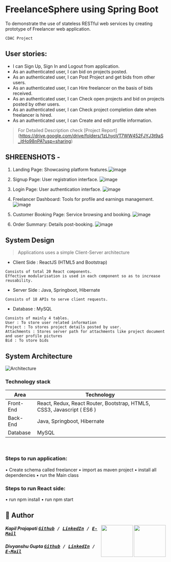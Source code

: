 # FreelanceSphere using Spring Boot
To demonstrate the use of stateless RESTful web services by creating prototype of Freelancer web application.

```
CDAC Project
```

## User stories:

* I can Sign Up, Sign In and Logout from application.
* As an authenticated user, I can bid on projects posted.
* As an authenticated user, I can Post Project and get bids from other users.
* As an authenticated user, I can Hire freelancer on the basis of bids received.
* As an authenticated user, I can Check open projects and bid on projects posted by other users.
* As an authenticated user, I can Check project completion date when freelancer is hired.
* As an authenticated user, I can Create and edit profile information.

> For Detailed Description check [Project Report]
(https://drive.google.com/drive/folders/1zLhyoVT7WW452FJYJ3t9aS_jtHo98nPA?usp=sharing)

## SHREENSHOTS - 
1. Landing Page: Showcasing platform features.![image](https://github.com/user-attachments/assets/940c6706-62b4-497d-aae0-fdf0d0391530)

2. Signup Page:  User registration interface.
 ![image](https://github.com/user-attachments/assets/9d519c05-c2b4-4d8d-ba49-c4cd2f711912)

3. Login Page: User authentication interface.
 ![image](https://github.com/user-attachments/assets/131bc1c8-4d5c-4b6f-a481-17e6bd392766)

4. Freelancer Dashboard: Tools for profile and earnings management.
 ![image](https://github.com/user-attachments/assets/6f18984c-e567-4cec-991a-09f87a752771)

5. Customer Booking Page: Service browsing and booking.
![image](https://github.com/user-attachments/assets/ef5f7772-302a-4009-b92b-5141c093d06a)

6. Order Summary: Details post-booking.
 ![image](https://github.com/user-attachments/assets/cdb76940-0d88-4dd8-8b1b-b1f62423d3cf)


## System Design
> Applications uses a simple Client-Server architecture

* Client Side : ReactJS (HTML5 and Bootstrap)
```
Consists of total 20 React components. 
Effective modularisation is used in each component so as to increase reusability.
```

* Server Side : Java, Springboot, Hibernate

```
Consists of 18 APIs to serve client requests.
```

* Database :  MySQL
```
Consists of mainly 4 tables.
User : To store user related information
Project : To stores project details posted by user.
Attachments : Stores server path for attachments like project document and user profile pictures
Bid : To store bids
```


## System Architecture
![Architecture](https://github.com/Prajapatikapil41/FreelanceSphere/blob/main/architecture.jpg)


### Technology stack

<table>
<thead>
<tr>
<th>Area</th>
<th>Technology</th>
</tr>
</thead>
<tbody>
	<tr>
		<td>Front-End</td>
		<td>React, Redux, React Router, Bootstrap, HTML5, CSS3, Javascript ( ES6 )</td>
	</tr>
	<tr>
		<td>Back-End</td>
		<td>Java, Springboot, Hibernate</td>
	</tr>
	<tr>
		<td>Database</td>
		<td>MySQL</td>
	</tr>
</tbody>
</table>
<br/>


### Steps to run application:
•	Create schema called freelancer
•	import as maven project
•	install all dependencies
•	run the Main class

### Steps to run React side:
•	run npm install
•	run npm start


## 📝 Author
[<img src="https://avatars.githubusercontent.com/u/81869156?s=400&u=ff6de7017b51e4d96dbfb1ae39c7a459d5e13ea8&v=4" align="right" height="100">](https://github.com/Prajapatikapil41)

[<img src="![IMG-20241128-WA0009](https://github.com/user-attachments/assets/fab2890d-4388-4e93-9ce3-9826e9e36bd9)
" align="right" height="100">](https://github.com/Gupta24Divyanshu)

##### Kapil Prajapati <kbd> [Github](https://github.com/Prajapatikapil41) / [LinkedIn](https://www.linkedin.com/in/kapil-prajapati-7ba4b51b7/) / [E-Mail](kapilprajapati0403@gmail.com)</kbd>

##### Divyanshu Gupta <kbd> [Github](https://github.com/Gupta24Divyanshu) / [LinkedIn](https://www.linkedin.com/in/divyanshu-gupta-dev670/) / [E-Mail](divyanshuofficial24@gmail.com)</kbd>
